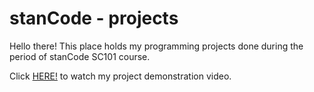 # stanCode - projects
Hello there!
This place holds my programming projects done during the period of stanCode SC101 course.

Click [HERE!](bit.ly/pj-demo-den1130) to watch my project demonstration video.


